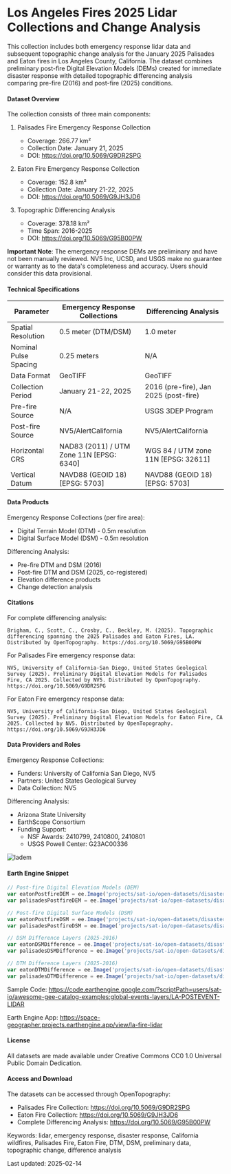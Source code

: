 # Los Angeles Fires 2025 Lidar Collections and Change Analysis

This collection includes both emergency response lidar data and subsequent topographic change analysis for the January 2025 Palisades and Eaton fires in Los Angeles County, California. The dataset combines preliminary post-fire Digital Elevation Models (DEMs) created for immediate disaster response with detailed topographic differencing analysis comparing pre-fire (2016) and post-fire (2025) conditions.

#### Dataset Overview

The collection consists of three main components:

1. Palisades Fire Emergency Response Collection
   - Coverage: 266.77 km²
   - Collection Date: January 21, 2025
   - DOI: https://doi.org/10.5069/G9DR2SPG

2. Eaton Fire Emergency Response Collection
   - Coverage: 152.8 km²
   - Collection Date: January 21-22, 2025
   - DOI: https://doi.org/10.5069/G9JH3JD6

3. Topographic Differencing Analysis
   - Coverage: 378.18 km²
   - Time Span: 2016-2025
   - DOI: https://doi.org/10.5069/G95B00PW

**Important Note**: The emergency response DEMs are preliminary and have not been manually reviewed. NV5 Inc, UCSD, and USGS make no guarantee or warranty as to the data's completeness and accuracy. Users should consider this data provisional.

#### Technical Specifications

<center>

| Parameter | Emergency Response Collections | Differencing Analysis |
|-----------|------------------------------|---------------------|
| Spatial Resolution | 0.5 meter (DTM/DSM) | 1.0 meter |
| Nominal Pulse Spacing | 0.25 meters | N/A |
| Data Format | GeoTIFF | GeoTIFF |
| Collection Period | January 21-22, 2025 | 2016 (pre-fire), Jan 2025 (post-fire) |
| Pre-fire Source | N/A | USGS 3DEP Program |
| Post-fire Source | NV5/AlertCalifornia | NV5/AlertCalifornia |
| Horizontal CRS | NAD83 (2011) / UTM Zone 11N [EPSG: 6340] | WGS 84 / UTM zone 11N [EPSG: 32611] |
| Vertical Datum | NAVD88 (GEOID 18) [EPSG: 5703] | NAVD88 (GEOID 18) [EPSG: 5703] |

</center>

#### Data Products

Emergency Response Collections (per fire area):
- Digital Terrain Model (DTM) - 0.5m resolution
- Digital Surface Model (DSM) - 0.5m resolution

Differencing Analysis:
- Pre-fire DTM and DSM (2016)
- Post-fire DTM and DSM (2025, co-registered)
- Elevation difference products
- Change detection analysis

#### Citations

For complete differencing analysis:
```
Brigham, C., Scott, C., Crosby, C., Beckley, M. (2025). Topographic differencing spanning the 2025 Palisades and Eaton Fires, LA. Distributed by OpenTopography. https://doi.org/10.5069/G95B00PW
```

For Palisades Fire emergency response data:
```
NV5, University of California-San Diego, United States Geological Survey (2025). Preliminary Digital Elevation Models for Palisades Fire, CA 2025. Collected by NV5. Distributed by OpenTopography. https://doi.org/10.5069/G9DR2SPG
```

For Eaton Fire emergency response data:
```
NV5, University of California-San Diego, United States Geological Survey (2025). Preliminary Digital Elevation Models for Eaton Fire, CA 2025. Collected by NV5. Distributed by OpenTopography. https://doi.org/10.5069/G9JH3JD6
```

#### Data Providers and Roles

Emergency Response Collections:
- Funders: University of California San Diego, NV5
- Partners: United States Geological Survey
- Data Collection: NV5

Differencing Analysis:
- Arizona State University
- EarthScope Consortium
- Funding Support:
  - NSF Awards: 2410799, 2410800, 2410801
  - USGS Powell Center: G23AC00336

![Iadem](https://github.com/user-attachments/assets/501e8fb2-5e53-44e1-bac2-163c6436428d)

#### Earth Engine Snippet

```js
// Post-fire Digital Elevation Models (DEM)
var eatonPostfireDEM = ee.Image('projects/sat-io/open-datasets/disaster/EATON_POSTFIRE_DEM_LA25');
var palisadesPostfireDEM = ee.Image('projects/sat-io/open-datasets/disaster/PALISADES_POSTFIRE_DEM_LA25');

// Post-fire Digital Surface Models (DSM)
var eatonPostfireDSM = ee.Image('projects/sat-io/open-datasets/disaster/EATON_POSTFIRE_DSM_LA25');
var palisadesPostfireDSM = ee.Image('projects/sat-io/open-datasets/disaster/PALISADES_POSTFIRE_DSM_LA25');

// DSM Difference Layers (2025-2016)
var eatonDSMDifference = ee.Image('projects/sat-io/open-datasets/disaster/difference_dsm_eaton_2025_2016_aligned_1m');
var palisadesDSMDifference = ee.Image('projects/sat-io/open-datasets/disaster/difference_dsm_palisades_2025_2016_aligned_1m');

// DTM Difference Layers (2025-2016)
var eatonDTMDifference = ee.Image('projects/sat-io/open-datasets/disaster/difference_dtm_eaton_2025_2016_aligned_1m');
var palisadesDTMDifference = ee.Image('projects/sat-io/open-datasets/disaster/difference_dtm_palisades_2025_2016_aligned_1m');
```

Sample Code: https://code.earthengine.google.com/?scriptPath=users/sat-io/awesome-gee-catalog-examples:global-events-layers/LA-POSTEVENT-LIDAR

Earth Engine App: https://space-geographer.projects.earthengine.app/view/la-fire-lidar

#### License

All datasets are made available under Creative Commons CC0 1.0 Universal Public Domain Dedication.

#### Access and Download

The datasets can be accessed through OpenTopography:
- Palisades Fire Collection: https://doi.org/10.5069/G9DR2SPG
- Eaton Fire Collection: https://doi.org/10.5069/G9JH3JD6
- Complete Differencing Analysis: https://doi.org/10.5069/G95B00PW

Keywords: lidar, emergency response, disaster response, California wildfires, Palisades Fire, Eaton Fire, DTM, DSM, preliminary data, topographic change, difference analysis

Last updated: 2025-02-14
